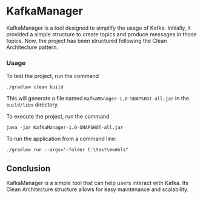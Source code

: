 # KafkaManager

KafkaManager is a tool designed to simplify the usage of Kafka. Initially, it provided a simple
structure to create topics and produce messages in those topics. Now, the project has been
structured following the Clean Architecture pattern.

### Usage

To test the project, run the command

```
./gradlew clean build
```

This will generate a file
named `KafkaManager-1.0-SNAPSHOT-all.jar` in the `build/libs` directory.

To execute the project, run the command

```
java -jar KafkaManager-1.0-SNAPSHOT-all.jar
```

To run the application from a command line:

```
./gradlew run --args="-folder C:\test\models"
```

## Conclusion

KafkaManager is a simple tool that can help users interact with Kafka. Its Clean Architecture
structure allows for easy maintenance and scalability.
